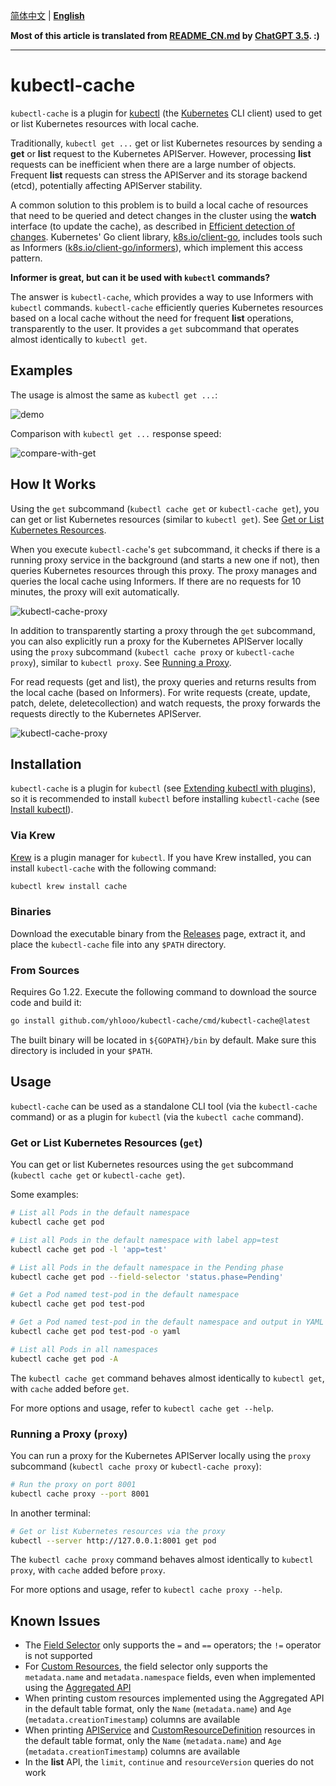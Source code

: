 [简体中文](README_CN.md) | **[English](README.md)**

**Most of this article is translated from [README_CN.md](README_CN.md) by [ChatGPT 3.5](https://chatgpt.com/). :)**

---

# kubectl-cache

`kubectl-cache` is a plugin for [kubectl](https://kubernetes.io/docs/reference/kubectl/) (the [Kubernetes](https://kubernetes.io) CLI client) used to get or list Kubernetes resources with local cache.

Traditionally, `kubectl get ...` get or list Kubernetes resources by sending a **get** or **list** request to the Kubernetes APIServer. However, processing **list** requests can be inefficient when there are a large number of objects. Frequent **list** requests can stress the APIServer and its storage backend (etcd), potentially affecting APIServer stability.

A common solution to this problem is to build a local cache of resources that need to be queried and detect changes in the cluster using the **watch** interface (to update the cache), as described in [Efficient detection of changes](https://kubernetes.io/docs/reference/using-api/api-concepts/#efficient-detection-of-changes). Kubernetes' Go client library, [k8s.io/client-go](https://pkg.go.dev/k8s.io/client-go), includes tools such as Informers ([k8s.io/client-go/informers](https://pkg.go.dev/k8s.io/client-go/informers)), which implement this access pattern.

**Informer is great, but can it be used with `kubectl` commands?**

The answer is `kubectl-cache`, which provides a way to use Informers with `kubectl` commands. `kubectl-cache` efficiently queries Kubernetes resources based on a local cache without the need for frequent **list** operations, transparently to the user. It provides a `get` subcommand that operates almost identically to `kubectl get`.

## Examples

The usage is almost the same as `kubectl get ...`:

![demo](docs/images/demo.gif)

Comparison with `kubectl get ...` response speed:

![compare-with-get](docs/images/compare-with-get.gif)

## How It Works

Using the `get` subcommand (`kubectl cache get` or `kubectl-cache get`), you can get or list Kubernetes resources (similar to `kubectl get`). See [Get or List Kubernetes Resources](#get-or-list-kubernetes-resources-get).

When you execute `kubectl-cache`'s `get` subcommand, it checks if there is a running proxy service in the background (and starts a new one if not), then queries Kubernetes resources through this proxy. The proxy manages and queries the local cache using Informers. If there are no requests for 10 minutes, the proxy will exit automatically.

![kubectl-cache-proxy](docs/images/kubectl-cache-get.drawio.svg)

In addition to transparently starting a proxy through the `get` subcommand, you can also explicitly run a proxy for the Kubernetes APIServer locally using the `proxy` subcommand (`kubectl cache proxy` or `kubectl-cache proxy`), similar to `kubectl proxy`. See [Running a Proxy](#running-a-proxy-proxy).

For read requests (get and list), the proxy queries and returns results from the local cache (based on Informers). For write requests (create, update, patch, delete, deletecollection) and watch requests, the proxy forwards the requests directly to the Kubernetes APIServer.

![kubectl-cache-proxy](docs/images/kubectl-cache-proxy.drawio.svg)

## Installation

`kubectl-cache` is a plugin for `kubectl` (see [Extending kubectl with plugins](https://kubernetes.io/docs/tasks/extend-kubectl/kubectl-plugins/)), so it is recommended to install `kubectl` before installing `kubectl-cache` (see [Install kubectl](https://kubernetes.io/docs/tasks/tools/#kubectl)).

### Via Krew

[Krew](https://krew.sigs.k8s.io/) is a plugin manager for `kubectl`. If you have Krew installed, you can install `kubectl-cache` with the following command:

```bash
kubectl krew install cache
```

### Binaries

Download the executable binary from the [Releases](https://github.com/yhlooo/kubectl-cache/releases) page, extract it, and place the `kubectl-cache` file into any `$PATH` directory.

### From Sources

Requires Go 1.22. Execute the following command to download the source code and build it:

```bash
go install github.com/yhlooo/kubectl-cache/cmd/kubectl-cache@latest
```

The built binary will be located in `${GOPATH}/bin` by default. Make sure this directory is included in your `$PATH`.

## Usage

`kubectl-cache` can be used as a standalone CLI tool (via the `kubectl-cache` command) or as a plugin for `kubectl` (via the `kubectl cache` command).

### Get or List Kubernetes Resources (`get`)

You can get or list Kubernetes resources using the `get` subcommand (`kubectl cache get` or `kubectl-cache get`).

Some examples:

```bash
# List all Pods in the default namespace
kubectl cache get pod

# List all Pods in the default namespace with label app=test
kubectl cache get pod -l 'app=test'

# List all Pods in the default namespace in the Pending phase
kubectl cache get pod --field-selector 'status.phase=Pending'

# Get a Pod named test-pod in the default namespace
kubectl cache get pod test-pod

# Get a Pod named test-pod in the default namespace and output in YAML format
kubectl cache get pod test-pod -o yaml

# List all Pods in all namespaces
kubectl cache get pod -A
```

The `kubectl cache get` command behaves almost identically to `kubectl get`, with `cache` added before `get`.

For more options and usage, refer to `kubectl cache get --help`.

### Running a Proxy (`proxy`)

You can run a proxy for the Kubernetes APIServer locally using the `proxy` subcommand (`kubectl cache proxy` or `kubectl-cache proxy`):

```bash
# Run the proxy on port 8001
kubectl cache proxy --port 8001
```

In another terminal:

```bash
# Get or list Kubernetes resources via the proxy
kubectl --server http://127.0.0.1:8001 get pod
```

The `kubectl cache proxy` command behaves almost identically to `kubectl proxy`, with `cache` added before `proxy`.

For more options and usage, refer to `kubectl cache proxy --help`.

## Known Issues

- The [Field Selector](https://kubernetes.io/docs/concepts/overview/working-with-objects/field-selectors/) only supports the `=` and `==` operators; the `!=` operator is not supported
- For [Custom Resources](https://kubernetes.io/docs/concepts/extend-kubernetes/api-extension/custom-resources/), the field selector only supports the `metadata.name` and `metadata.namespace` fields, even when implemented using the [Aggregated API](https://kubernetes.io/docs/concepts/extend-kubernetes/api-extension/custom-resources/#api-server-aggregation)
- When printing custom resources implemented using the Aggregated API in the default table format, only the `Name` (`metadata.name`) and `Age` (`metadata.creationTimestamp`) columns are available
- When printing [APIService](https://kubernetes.io/docs/reference/kubernetes-api/cluster-resources/api-service-v1/) and [CustomResourceDefinition](https://kubernetes.io/docs/reference/kubernetes-api/extend-resources/custom-resource-definition-v1/) resources in the default table format, only the `Name` (`metadata.name`) and `Age` (`metadata.creationTimestamp`) columns are available
- In the **list** API, the `limit`, `continue` and `resourceVersion` queries do not work
